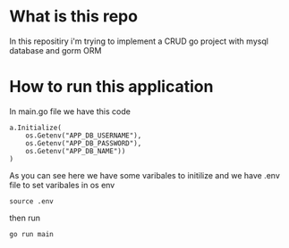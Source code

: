 # What is this repo

In this repositiry i'm trying to implement a CRUD go project with mysql database and gorm ORM

# How to run this application

In main.go file we have this code 
```
a.Initialize(
    os.Getenv("APP_DB_USERNAME"),
    os.Getenv("APP_DB_PASSWORD"),
    os.Getenv("APP_DB_NAME"))
)

```
As you can see here we have some varibales to initilize and we have .env file to set varibales in os env

```
source .env
```
then run 
```
go run main
```